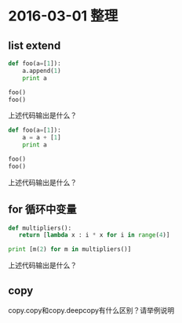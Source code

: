# 2016-03-01 整理

## list extend
```python
def foo(a=[1]):
    a.append(1)
    print a

foo()
foo()
```
上述代码输出是什么？

```python
def foo(a=[1]):
    a = a + [1]
    print a

foo()
foo()
```
上述代码输出是什么？


## for 循环中变量
```python
def multipliers():
   return [lambda x : i * x for i in range(4)]

print [m(2) for m in multipliers()]
```
上述代码输出是什么？

## copy
copy.copy和copy.deepcopy有什么区别？请举例说明
